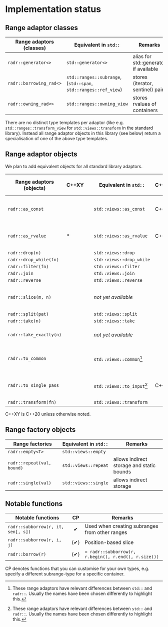 # Implementation status

## Range adaptor classes


| Range adaptors (classes)   | Equivalent in `std::`                                           | Remarks                                         |
|----------------------------|-----------------------------------------------------------------|-------------------------------------------------|
| `radr::generator<>`        | `std::generator<>`                                              | alias for std::generator if available           |
| `radr::borrowing_rad<>`    | `std::ranges::subrange`, (`std::span`, `std::ranges::ref_view`) | stores (iterator, sentinel) pair                |
| `radr::owning_rad<>`       | `std::ranges::owning_view`                                      | stores rvalues of containers                    |

There are no distinct type templates per adaptor (like e.g. `std::ranges::transform_view` for `std::views::transform` in the standard library).
Instead all range adaptor objects in this library (see below) return a specialisation of one of the above type templates.

## Range adaptor objects

We plan to add equivalent objects for all standard library adaptors.

| Range adaptors (objects) | C++XY | | Equivalent in `std::`          | C++XY | Differences of `radr` objects            |
|--------------------------|-------|-|--------------------------------|-------|------------------------------------------|
| `radr::as_const`         |       | | `std::views::as_const`         | C++23 | make the range *and* its elements const  |
| `radr::as_rvalue`        | *     | | `std::views::as_rvalue`        | C++23 | *returns only input ranges in C++20      |
| `radr::drop(n)`          |       | | `std::views::drop`             |       |                                          |
| `radr::drop_while(fn)`   |       | | `std::views::drop_while`       |       |                                          |
| `radr::filter(fn)`       |       | | `std::views::filter`           |       |                                          |
| `radr::join`             |       | | `std::views::join`             |       |                                          |
| `radr::reverse`          |       | | `std::views::reverse`          |       |                                          |
| `radr::slice(m, n)`      |       | | *not yet available*            |       | get subrange between m and n             |
| `radr::split(pat)`       |       | | `std::views::split`            |       |                                          |
| `radr::take(n)`          |       | | `std::views::take`             |       |                                          |
| `radr::take_exactly(n)`  |       | | *not yet available*            |       | turns unsized into sized                 |
| `radr::to_common`        |       | | `std::views::common`[^diff]    |       | turns non-common into common             |
| `radr::to_single_pass`   |       | | `std::views::to_input`[^diff]  | C++26 | demotes range category to input          |
| `radr::transform(fn)`    |       | | `std::views::transform`        |       |                                          |

C++XY is C++20 unless otherwise noted.

[^diff]: These range adaptors have relevant differences between `std::` and `radr::`. Usually the names have been chosen differently to highlight this.

## Range factory objects

| Range factories               | Equivalent in `std::`   | Remarks                                              |
|-------------------------------|-------------------------|------------------------------------------------------|
| `radr::empty<T>`              | `std::views::empty`     |                                                      |
| `radr::repeat(val, bound)`    | `std::views::repeat`    | allows indirect storage and static bounds            |
| `radr::single(val)`           | `std::views::single`    | allows indirect storage                              |

## Notable functions

| Notable functions                  | CP   | Remarks                                              |
|------------------------------------|:----:|------------------------------------------------------|
| `radr::subborrow(r, it, sen[, s])` | ✔   | Used when creating subranges from other ranges        |
| `radr::subborrow(r, i, j)`         | (✔) | Position-based slice                                  |
| `radr::borrow(r)`                  | (✔) | `= radr::subborrow(r, r.begin(), r.end(), r.size())`  |

CP denotes functions that you can customise for your own types, e.g. specify a different subrange-type for a specific container.

